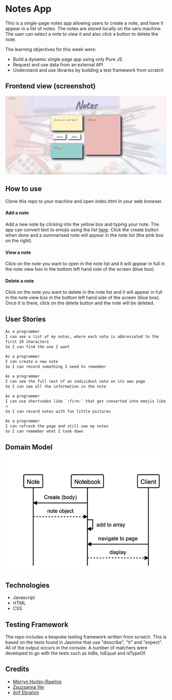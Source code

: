 # Notes App

This is a single-page notes app allowing users to create a note, and have it appear in a list of notes. The notes are stored locally on the uers machine. The user can select a note to view it and also click a button to delete the note.

The learning objectives for this week were:

* Build a dynamic single page app using only Pure JS
* Request and use data from an external API
* Understand and use libraries by building a test framework from scratch

## Frontend view (screenshot)

![screenshot](/attachments/screenshot.png)

## How to use

Clone this repo to your machine and open index.html in your web browser.

#### Add a note

Add a new note by clicking into the yellow box and typing your note. The app can convert text to emojis using the list [here](https://www.webfx.com/tools/emoji-cheat-sheet/). Click the create button when done and a summarised note will appear in the note list (the pink box on the right).

#### View a note

Click on the note you want to open in the note list and it will appear in full in the note view box in the bottom left hand side of the screen (blue box).

#### Delete a note

Click on the note you want to delete in the note list and it will appear in full in the note view box in the bottom left hand side of the screen (blue box). Once it is there, click on the delete button and the note will be deleted.

## User Stories
```
As a programmer
I can see a list of my notes, where each note is abbreviated to the first 20 characters
So I can find the one I want
```
```
As a programmer
I can create a new note
So I can record something I need to remember
```
```
As a programmer
I can see the full text of an individual note on its own page
So I can see all the information in the note
```
```
As a programmer
I can use shortcodes like `:fire:` that get converted into emojis like 🔥
So I can record notes with fun little pictures
```
```
As a programmer
I can refresh the page and still see my notes
So I can remember what I took down
```

## Domain Model

<img width="800" alt="domain model" src="attachments/domain_model.png">

## Technologies

* Javascript
* HTML
* CSS

## Testing Framework

The repo includes a bespoke testing framework written from scratch. This is based on the tests found in Jasmine that use "describe", "it" and "expect". All of the output occurs in the console. A number of matchers were developed to go with the tests such as toBe, toEqual and isTypeOf. 

## Credits 

- [Merryn Hurley-Rawlins](https://github.com/merrynhr)
- [Zsuzsanna Ver](https://github.com/MrsVer)
- [Arif Ebrahim](https://github.com/ArifEbrahim)